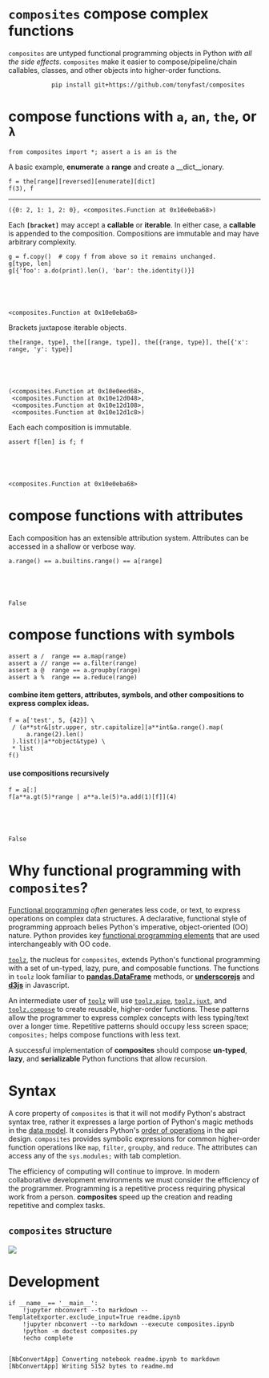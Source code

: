 
# `composites` compose complex functions

`composites` are untyped functional programming objects in Python _with all the side effects_.  `composites` make it easier to compose/pipeline/chain callables, classes, and other objects into higher-order functions.

                pip install git+https://github.com/tonyfast/composites

# compose functions with `a`, `an`, `the`, or `λ`


    from composites import *; assert a is an is the

A basic example, __enumerate__ a __range__ and create a __dict__ionary.

    f = the[range][reversed][enumerate][dict]
    f(3), f
---





    ({0: 2, 1: 1, 2: 0}, <composites.Function at 0x10e0eba68>)




Each <b><code>[bracket]</code></b> may accept a __callable__ or __iterable__. In either case,
a __callable__ is appended to the composition.  Compositions are immutable and may have
arbitrary complexity.

    g = f.copy()  # copy f from above so it remains unchanged.
    g[type, len]
    g[{'foo': a.do(print).len(), 'bar': the.identity()}]





    <composites.Function at 0x10e0eba68>




Brackets juxtapose iterable objects.

    the[range, type], the[[range, type]], the[{range, type}], the[{'x': range, 'y': type}]





    (<composites.Function at 0x10e0eed68>,
     <composites.Function at 0x10e12d048>,
     <composites.Function at 0x10e12d108>,
     <composites.Function at 0x10e12d1c8>)




Each each composition is immutable.

    assert f[len] is f; f





    <composites.Function at 0x10e0eba68>




# compose functions with attributes

Each composition has an extensible attribution system.  Attributes can be accessed in a shallow or verbose way.

    a.range() == a.builtins.range() == a[range]





    False




# compose functions with symbols

    assert a /  range == a.map(range)
    assert a // range == a.filter(range)
    assert a @  range == a.groupby(range)
    assert a %  range == a.reduce(range)


#### combine item getters, attributes, symbols, and other compositions to express complex ideas.

    f = a['test', 5, {42}] \
     / (a**str&[str.upper, str.capitalize]|a**int&a.range().map(
         a.range(2).len()
     ).list()|a**object&type) \
     * list
    f()


#### use compositions recursively

    f = a[:]
    f[a**a.gt(5)*range | a**a.le(5)*a.add(1)[f]](4)





    False




# Why functional programming with `composites`?

[Functional programming](https://en.wikipedia.org/wiki/Functional_programming) _often_ generates less code, or text, to express operations on complex data structures.  A declarative, functional style of programming approach belies Python's imperative, object-oriented (OO) 
nature. Python provides key [functional programming elements](https://docs.python.org/3/library/functional.html) that are used interchangeably with OO code.  

[`toolz`](https://toolz.readthedocs.io), the nucleus for `composites`, extends Python's functional programming with a set of 
un-typed, lazy, pure, and composable functions.  The functions in `toolz` look familiar 
to [__pandas.DataFrame__](https://tomaugspurger.github.io/method-chaining.html) methods, or [__underscorejs__](http://underscorejs.org/) and [__d3js__](https://d3js.org/) in Javascript.

An intermediate user of [`toolz`](https://toolz.readthedocs.io) will use 
[`toolz.pipe`](https://toolz.readthedocs.ioen/latest/api.html#toolz.functoolz.pipe),
[`toolz.juxt`](https://toolz.readthedocs.ioen/latest/api.html#toolz.functoolz.juxt), 
and [`toolz.compose`](https://toolz.readthedocs.ioen/latest/api.html#toolz.functoolz.compose) to create reusable, 
higher-order functions.  These patterns allow the programmer to express complex concepts 
with less typing/text over a longer time.  Repetitive patterns should occupy 
less screen space; `composites;` helps compose functions with less text. 
                      
A successful implementation of __composites__ should compose __un-typed__, __lazy__, and __serializable__ Python functions that allow
recursion.



# Syntax

A core property of `composites` is that it will not modify Python's abstract syntax tree, rather it expresses 
a large portion of Python's magic methods in the [data model](https://docs.python.org/3/reference/datamodel.html).  It considers Python's 
[order of operations](https://docs.python.org/3/reference/expressions.html#operator-precedence) in the api design.  `composites` provides symbolic expressions for common higher-order 
function operations like `map`, `filter`, `groupby`, and `reduce`. The attributes can access any of the `sys.modules;` with tab completion.

The efficiency of computing will continue to improve.  In modern collaborative development environments 
we must consider the efficiency of the programmer. Programming is a repetitive process requiring physical work from a person. 
__composites__ speed up the creation and reading repetitive and complex tasks.


## `composites` structure

![](classes_composites.min.png)


# Development
    if __name__== '__main__':
        !jupyter nbconvert --to markdown --TemplateExporter.exclude_input=True readme.ipynb
        !jupyter nbconvert --to markdown --execute composites.ipynb
        !python -m doctest composites.py
        !echo complete


    [NbConvertApp] Converting notebook readme.ipynb to markdown
    [NbConvertApp] Writing 5152 bytes to readme.md


